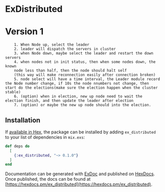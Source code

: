 # ExDistributed


# Version 1
        1. When Node up, select the leader
        2. leader will dispatch the servers in cluster
        3. when Node down, maybe select the leader and restart the down servers
        4. when nodes not in init status, then when some nodes down, the known
        node less than half, then the node should halt self
        (this way will make reconnection easily after connection broken)
        5. node select will have a time interval, the Leader module record the Node number change, if 10s the node nnumbers not change, then start do the elections(make sure the election happen when the cluster stable)
        6. (option) when in election, new up node need to wait the election finish, and then update the leader after election
        7. (option) or maybe the new up node should into the election.

## Installation

If [available in Hex](https://hex.pm/docs/publish), the package can be installed
by adding `ex_distributed` to your list of dependencies in `mix.exs`:

```elixir
def deps do
  [
    {:ex_distributed, "~> 0.1.0"}
  ]
end
```

Documentation can be generated with [ExDoc](https://github.com/elixir-lang/ex_doc)
and published on [HexDocs](https://hexdocs.pm). Once published, the docs can
be found at [https://hexdocs.pm/ex_distributed](https://hexdocs.pm/ex_distributed).

